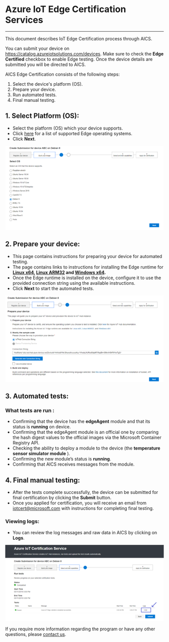 Azure IoT Edge Certification Services
===
---

This document describes IoT Edge Certification process through AICS. 

You can submit your device on <https://catalog.azureiotsolutions.com/devices>. Make sure to check the **Edge Certified** checkbox to enable Edge testing. Once the device details are submitted you will be directed to AICS.

AICS Edge Certification consists of the following steps:

1.  Select the device's platform (OS).
2.  Prepare your device.
3.  Run automated tests.
4.  Final manual testing.

## 1. Select Platform (OS):

-   Select the platform (OS) which your device supports.
-   Click [here](https://docs.microsoft.com/en-us/azure/iot-edge/support) for a list of supported Edge operating systems.
-   Click **Next**.

 ![](./images/step1.PNG)

## 2. Prepare your device:

-   This page contains instructions for preparing your device for automated testing.
-   The page contains links to instructions for installing the Edge runtime for
**[Linux x64](https://docs.microsoft.com/en-us/azure/iot-edge/how-to-install-iot-edge-linux), 
[Linux ARM32](https://docs.microsoft.com/en-us/azure/iot-edge/how-to-install-iot-edge-linux-arm) and 
[Windows x64](https://docs.microsoft.com/en-us/azure/iot-edge/how-to-install-iot-edge-windows).**
-   Once the Edge runtime is installed on the device, configure it to use the provided connection string using the available instructions.
-   Click **Next** to start the automated tests.

 ![](./images/step2.PNG)

## 3. Automated tests:
### What tests are run : 

-   Confirming that the device has the **edgeAgent** module and that its status is **running** on device.
-   Confirming that the edgeAgent module is an official one by comparing the hash digest values to the official images via the Microsoft Container Registry API.
-   Checking the ability to deploy a module to the device (the **temperature sensor simulator module** ). 
-   Confirming the new module’s status is **running**.
-   Confirming that AICS receives messages from the module.

## 4. Final manual testing:

-   After the tests complete successfully, the device can be submitted for final certification by clicking the **Submit** button.
-   Once you applied for certification, you will receive an email from [iotcert@microsoft.com](mailto:iotcert@microsoft.com) with instructions for completing final testing.


### Viewing logs:
-   You can review the log messages and raw data in AICS by clicking on **Logs**.

 ![](./images/testpassed.PNG)



If you require more information regarding the program or have any other questions, please [contact us](mailto:iotcert@microsoft.com).
